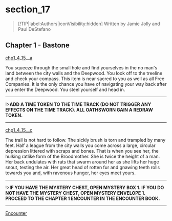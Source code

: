 
# section_17

>[!TIP|label:Authors|iconVisibility:hidden]
>Written by Jamie Jolly and Paul DeStefano

## Chapter 1 - Bastone

[chp1_4_15__a](../../decomp/app/src/main/res/raw/chp1_4_15__a.mp3 ':include :type=audio')

You squeeze through the small hole and find yourselves in the no man's land between the city walls and the Deepwood. You look off to the treeline and check your compass. This item is near sacred to you as well as all Free Companies. It is the only chance you have of navigating your way back after you enter the Deepwood. You steel yourself and head in.

---

!>**ADD A TIME TOKEN TO THE TIME TRACK (DO NOT TRIGGER ANY EFFECTS ON THE TIME TRACK).  ALL OATHSWORN GAIN A REDRAW TOKEN.** 

---

[chp1_4_15__c](../../decomp/app/src/main/res/raw/chp1_4_15__c.mp3 ':include :type=audio')

The trail is not hard to follow. The sickly brush is torn and trampled by many feet. Half a league from the city walls you come across a large, circular depression littered with scraps and bones. That is when you see her, the hulking ratlike form of the Broodmother. She is twice the height of a man. Her back undulates with rats that swarm around her as she lifts her huge snout, testing the air. Her great head of rotten fur and gnawing teeth rolls towards you and, with ravenous hunger, her eyes meet yours.

---

!>**IF YOU HAVE THE MYSTERY CHEST, OPEN MYSTERY BOX 1.  IF YOU DO NOT HAVE THE MYSTERY CHEST, OPEN MYSTERY ENVELOPE 1.  PROCEED TO THE CHAPTER 1 ENCOUNTER IN THE ENCOUNTER BOOK.** 

---

[Encounter](output/chapter1/section_80.md)



